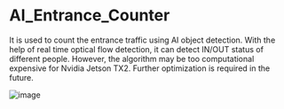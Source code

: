 # AI_Entrance_Counter
It is used to count the entrance traffic using AI object detection. With the help of real time optical flow detection, it can detect IN/OUT status of different people. However, the algorithm may be too computational expensive for Nvidia Jetson TX2. Further optimization is required in the future.

![image](https://github.com/vincent51689453/AI_Entrance_Counter/blob/master/demo.gif.gif)
